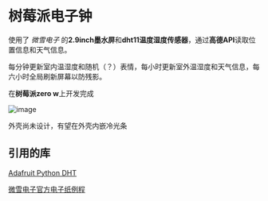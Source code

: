 #   树莓派电子钟

使用了 *微雪电子* 的**2.9inch墨水屏**和**dht11温度湿度传感器**，通过**高德API**读取位置信息和天气信息。

每分钟更新室内温湿度和随机（？）表情，每小时更新室外温湿度和天气信息，每六小时全局刷新屏幕以防残影。

在**树莓派zero w**上开发完成

![image](https://user-images.githubusercontent.com/32357397/64483494-0164e580-d235-11e9-97bd-c8b8d968165f.png)

外壳尚未设计，有望在外壳内嵌冷光条

## 引用的库

[Adafruit Python DHT](https://github.com/adafruit/Adafruit_Python_DHT)

[微雪电子官方电子纸例程](https://github.com/waveshare/e-Paper)
